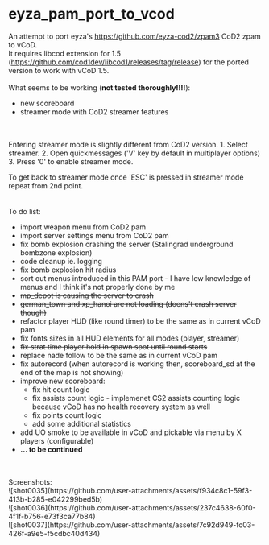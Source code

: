 # eyza_pam_port_to_vcod
An attempt to port eyza's https://github.com/eyza-cod2/zpam3 CoD2 zpam to vCoD.<br>
It requires libcod extension for 1.5 (https://github.com/cod1dev/libcod1/releases/tag/release) for the ported version to work with vCoD 1.5.<br>
<br>
What seems to be working (<b>not tested thoroughly!!!!</b>):
- new scoreboard
- streamer mode with CoD2 streamer features
<br>
<br>
Entering streamer mode is slightly different from CoD2 version.
1. Select streamer.
2. Open quickmessages ('V' key by default in multiplayer options)
3. Press '0' to enable streamer mode.<br>

To get back to streamer mode once 'ESC' is pressed in streamer mode repeat from 2nd point.
<br>
<br>
<br>
To do list:
<br>
- import weapon menu from CoD2 pam
- import server settings menu from CoD2 pam
- fix bomb explosion crashing the server (Stalingrad underground bombzone explosion)
- code cleanup ie. logging<br>
- fix bomb explosion hit radius
- sort out menus introduced in this PAM port - I have low knowledge of menus and I think it's not properly done by me<br>
- ~~mp_depot is causing the server to crash<br>~~
- ~~german_town and xp_hanoi are not loading (doens't crash server though)<br>~~
- refactor player HUD (like round timer) to be the same as in current vCoD pam<br>
- fix fonts sizes in all HUD elements for all modes (player, streamer)<br>
- ~~fix strat time player hold in spawn spot until round starts<br>~~
- replace nade follow to be the same as in current vCoD pam<br>
- fix autorecord (when autorecord is working then, scoreboard_sd at the end of the map is not showing)<br>
- improve new scoreboard:<br>
	- fix hit count logic<br>
	- fix assists count logic - implemenet CS2 assists counting logic because vCoD has no health recovery system as well<br>
	- fix points count logic<br>
	- add some additional statistics<br>
- add UO smoke to be available in vCoD and pickable via menu by X players (configurable)<br>
- <b>... to be continued</b>
<br>
<br>
Screenshots:<br>
![shot0035](https://github.com/user-attachments/assets/f934c8c1-59f3-413b-b285-e042299bed5b)<br>
![shot0036](https://github.com/user-attachments/assets/237c4638-60f0-4f1f-b756-e73f3ca77b84)<br>
![shot0037](https://github.com/user-attachments/assets/7c92d949-fc03-426f-a9e5-f5cdbc40d434)<br>
